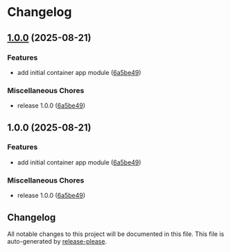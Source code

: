 # Changelog

## [1.0.0](https://github.com/CloudAstro/terraform-azurerm-container-apps/compare/v1.0.0...v1.0.0) (2025-08-21)


### Features

* add initial container app module ([6a5be49](https://github.com/CloudAstro/terraform-azurerm-container-apps/commit/6a5be4906b176abff668ec9314f59dbe85dce698))


### Miscellaneous Chores

* release 1.0.0 ([6a5be49](https://github.com/CloudAstro/terraform-azurerm-container-apps/commit/6a5be4906b176abff668ec9314f59dbe85dce698))

## 1.0.0 (2025-08-21)


### Features

* add initial container app module ([6a5be49](https://github.com/CloudAstro/terraform-azurerm-container-apps/commit/6a5be4906b176abff668ec9314f59dbe85dce698))


### Miscellaneous Chores

* release 1.0.0 ([6a5be49](https://github.com/CloudAstro/terraform-azurerm-container-apps/commit/6a5be4906b176abff668ec9314f59dbe85dce698))

## Changelog

All notable changes to this project will be documented in this file.
This file is auto-generated by [release-please](https://github.com/googleapis/release-please).

